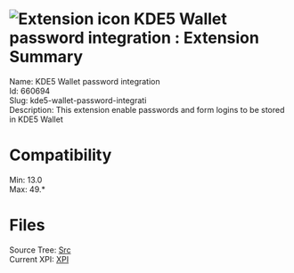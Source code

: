 # ![Extension icon](https://addons.thunderbird.net/user-media/addon_icons/660/660694-64.png?modified=1476836419) KDE5 Wallet password integration : Extension Summary

Name: KDE5 Wallet password integration  
Id: 660694  
Slug: kde5-wallet-password-integrati  
Description: This extension enable passwords and form logins to be stored in KDE5 Wallet
  

# Compatibility
Min: 13.0  
Max: 49.*  

# Files

Source Tree: [Src](C:/Dev/Thunderbird/ThunderKdB/xall/xOther/660694-kde5-wallet-password-integrati/src)  
Current XPI: [XPI](C:/Dev/Thunderbird/ThunderKdB/xall/xOther/660694-kde5-wallet-password-integrati/xpi)  



